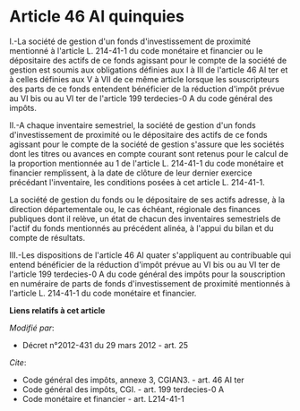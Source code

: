 # Article 46 AI quinquies

I.-La société de gestion d'un fonds d'investissement de proximité mentionné à l'article L. 214-41-1 du code monétaire et
financier ou le dépositaire des actifs de ce fonds agissant pour le compte de la société de gestion est soumis aux
obligations définies aux I à III de l'article 46 AI ter et à celles définies aux V à VII de ce même article lorsque les
souscripteurs des parts de ce fonds entendent bénéficier de la réduction d'impôt prévue au VI bis ou au VI ter de l'article
199 terdecies-0 A du code général des impôts. 

II.-A chaque inventaire semestriel, la société de gestion d'un fonds d'investissement de proximité ou le dépositaire des
actifs de ce fonds agissant pour le compte de la société de gestion s'assure que les sociétés dont les titres ou avances en
compte courant sont retenus pour le calcul de la proportion mentionnée au 1 de l'article L. 214-41-1 du code monétaire et
financier remplissent, à la date de clôture de leur dernier exercice précédant l'inventaire, les conditions posées à cet
article L. 214-41-1. 

La société de gestion du fonds ou le dépositaire de ses actifs adresse, à la direction départementale ou, le cas échéant,
régionale des finances publiques dont il relève, un état de chacun des inventaires semestriels de l'actif du fonds mentionnés
au précédent alinéa, à l'appui du bilan et du compte de résultats. 

III.-Les dispositions de l'article 46 AI quater s'appliquent au contribuable qui entend bénéficier de la réduction d'impôt
prévue au VI bis ou au VI ter de l'article 199 terdecies-0 A du code général des impôts pour la souscription en numéraire de
parts de fonds d'investissement de proximité mentionnés à l'article L. 214-41-1 du code monétaire et financier.

**Liens relatifs à cet article**

_Modifié par_:

  - Décret n°2012-431  du 29 mars 2012 - art. 25

_Cite_:

  - Code général des impôts, annexe 3, CGIAN3. - art. 46 AI ter
  - Code général des impôts, CGI. - art. 199 terdecies-0 A
  - Code monétaire et financier - art. L214-41-1
